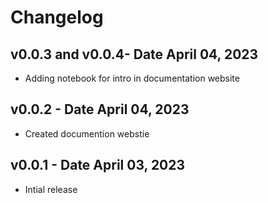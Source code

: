 # Changelog

## v0.0.3 and v0.0.4- Date April 04, 2023

- Adding notebook for intro in documentation website

## v0.0.2 - Date April 04, 2023

- Created documention webstie

## v0.0.1 - Date April 03, 2023

- Intial release